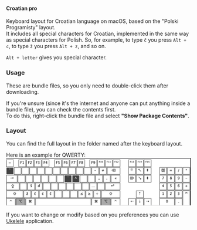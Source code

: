 #### Croatian pro
Keyboard layout for Croatian language on macOS, based on the "Polski Programisty" layout.  
It includes all special characters for Croatian, implemented in the same way as special characters for Polish.
So, for example, to type `č` you press `Alt + c`, to type `ž` you press `Alt + z`, and so on.

`Alt + letter` gives you special character.

### Usage
These are bundle files, so you only need to double-click them after downloading.

If you're unsure (since it's the internet and anyone can put anything inside a bundle file), you can check the contents first.  
To do this, right-click the bundle file and select **"Show Package Contents"**.

### Layout
You can find the full layout in the folder named after the keyboard layout.

Here is an example for QWERTY:
![QWERTY special chars layout](qwerty/layout/qwerty_special.png)

If you want to change or modify based on you preferences you can use [Ukelele](https://software.sil.org/ukelele/) application.

